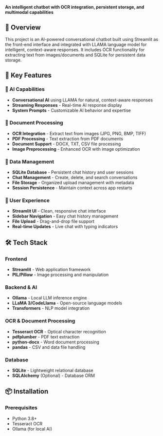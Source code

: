 **An intelligent chatbot with OCR integration, persistent storage, and multimodal capabilities**

## 🚀 Overview

This project is an AI-powered conversational chatbot built using Streamlit as the front-end interface and integrated with LLAMA language model for intelligent,
context-aware responses. It includes OCR functionality for extracting text from images/documents and SQLite for persistent data storage.

## 🧠 Key Features

### 🤖 AI Capabilities
- **Conversational AI** using LLAMA for natural, context-aware responses
- **Streaming Responses** - Real-time AI response display
- **System Prompts** - Customizable AI behavior and expertise

### 📄 Document Processing
- **OCR Integration** - Extract text from images (JPG, PNG, BMP, TIFF)
- **PDF Processing** - Text extraction from PDF documents
- **Document Support** - DOCX, TXT, CSV file processing
- **Image Preprocessing** - Enhanced OCR with image optimization

### 💾 Data Management
- **SQLite Database** - Persistent chat history and user sessions
- **Chat Management** - Create, delete, and search conversations
- **File Storage** - Organized upload management with metadata
- **Session Persistence** - Maintain context across app restarts

### 🎨 User Experience
- **Streamlit UI** - Clean, responsive chat interface
- **Sidebar Navigation** - Easy chat history management
- **File Upload** - Drag-and-drop file support
- **Real-time Updates** - Live chat with typing indicators

## 🛠 Tech Stack

### Frontend
- **Streamlit** - Web application framework
- **PIL/Pillow** - Image processing and manipulation

### Backend & AI
- **Ollama** - Local LLM inference engine
- **LLaMA 3/CodeLlama** - Open-source language models
- **Transformers** - NLP model integration

### OCR & Document Processing
- **Tesseract OCR** - Optical character recognition
- **pdfplumber** - PDF text extraction
- **python-docx** - Word document processing
- **pandas** - CSV and data file handling

### Database
- **SQLite** - Lightweight relational database
- **SQLAlchemy** (Optional) - Database ORM

## 📦 Installation

### Prerequisites
- Python 3.8+
- Tesseract OCR
- Ollama (for local AI)

